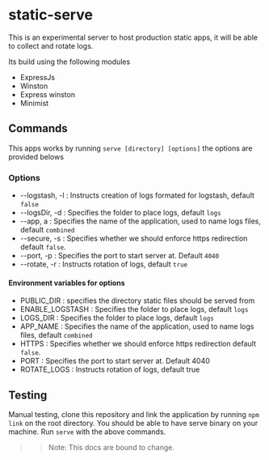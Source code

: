 # static-serve

This is an experimental server to host production static apps, it will be able to collect and rotate logs.

Its build using the following modules

- ExpressJs
- Winston
- Express winston
- Minimist

## Commands

This apps works by running `serve [directory] [options]` the options are provided belows

### Options

- --logstash, -l : Instructs creation of logs formated for logstash, default `false`
- --logsDir, -d : Specifies the folder to place logs, default `logs`
- --app, a : Specifies the name of the application, used to name logs files, default `combined`
- --secure, -s : Specifies whether we should enforce https redirection default `false`.
- --port, -p : Specifies the port to start server at. Default `4040`
- --rotate, -r : Instructs rotation of logs, default `true`

#### Environment variables for options

- PUBLIC_DIR : specifies the directory static files should be served from
- ENABLE_LOGSTASH : Specifies the folder to place logs, default `logs`
- LOGS_DIR : Specifies the folder to place logs, default `logs`
- APP_NAME : Specifies the name of the application, used to name logs files, default `combined`
- HTTPS : Specifies whether we should enforce https redirection default `false`.
- PORT : Specifies the port to start server at. Default 4040
- ROTATE_LOGS : Instructs rotation of logs, default true

## Testing

Manual testing, clone this repository and link the application by running `npm link` on the root directory. You should be able to have serve binary on your machine. Run `serve` with the above commands.

> > Note: This docs are bound to change.
